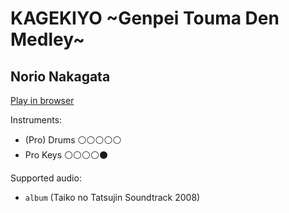 # KAGEKIYO ~Genpei Touma Den Medley~

## Norio Nakagata


[Play in browser](http://pages.cs.wisc.edu/~tolly/customs/?title=kagekiyo&artist=game-soundtracks)

Instruments:

  * (Pro) Drums ⚪️⚪️⚪️⚪️⚪️
  * Pro Keys ⚪️⚪️⚪️⚪️⚫️

Supported audio:

  * `album` (Taiko no Tatsujin Soundtrack 2008)

